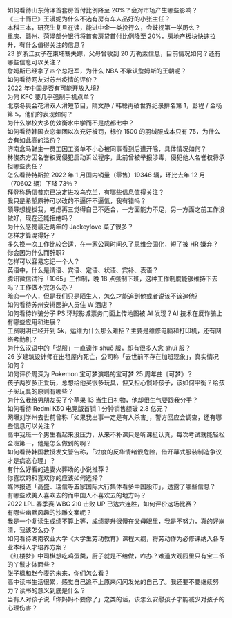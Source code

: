 如何看待山东菏泽首套房首付比例降至 20%？会对市场产生哪些影响？  
《三十而已》王漫妮为什么不选有房有车人品好的小张主任？  
本科三本，研究生复旦在读，能进中金一类投行么，会歧视第一学历么？  
重庆、赣州、菏泽部分银行将首套房贷首付比例降至 20%，房地产板块快速拉升，有什么值得关注的信息？  
23 岁浙江女子在柬埔寨失踪，父母曾收到 20 万勒索信息，目前情况如何？还有哪些信息可以关注？  
詹姆斯已经拿了四个总冠军，为什么 NBA 不承认詹姆斯的王朝呢？  
如何看待网友对苏州疫情的评价？  
2022 年中国是否有可能开放入境?  
为何 KFC 要几乎强制手机点单？  
北京冬奥会花滑双人滑短节目，隋文静 / 韩聪再破世界纪录排名第 1，彭程 / 金杨第 5，他们的表现如何？  
为什么学校大多仿效衡水中学而不是成都七中？  
如何看待韩国衣恋集团以次充好被罚，标价 1500 的羽绒服成本只有 75，为什么会有如此高的溢价？  
济南盒马鲜生一员工因工资单不小心被同事看到后遭开除，具体情况如何？  
林俊杰方因名誉权受侵犯启动诉讼程序，此前曾被举报涉毒，侵犯他人名誉权将承担哪些责任？  
怎么看待特斯拉 2022 年 1 月国内销量（零售）19346 辆，环比去年 12 月（70602 辆）下降 73％？  
拜登称确信普京已决定进攻乌克兰，有哪些信息值得关注？  
我只是希望原神可以改的不逼肝不逼氪，我有错吗？  
领导想提拔我，考虑再三觉得自己不适合，一方面能力不足，另一方面之前工作没做好，现在还能拒绝吗？  
为什么感觉最近两年的 Jackeylove 菜了很多？  
怎样才算混得好？  
多久换一次工作比较合适，在一家公司时间久了思维会固化，短了被 HR 嫌弃？  
你会因为什么而辞职?  
怎样可以容易忘记一个人？  
英语中，什么是谓语、宾语、定语、状语、宾补、表语？  
腾讯微信试行「1065」工作制，晚 18 点强制下班，这种工作制度能够维持下去吗？工作做不完怎么办？  
暗恋一个人，但是我们只是陌生人，怎么才能追到他或者说该不该追他?  
如何看待苏州安排医护人员住 W 酒店？  
如何看待诈骗分子 PS 环球影城票务门面上传地图被 AI 发现？AI 技术在反诈骗上有哪些应用和进展？  
工资明明已经开到 5k，运维为什么那么难招？主要是维修电脑和打印机，还有网络考勤机？  
为什么汉语中的「说服」一直读作 shuō 服，却有很多人念 shuì 服？  
26 岁建筑设计师在出租屋内死亡，公司称「去世前不存在加班现象」，真实情况如何？  
如何评价周深为 Pokemon 宝可梦演唱的宝可梦 25 周年曲《可梦》？  
孩子两岁多正爱玩，总想给他买很多玩具，但又担心惯坏孩子，该如何平衡？给孩子买玩具的原则有哪些？  
为什么我给男朋友买了个苹果 13 当生日礼物，他却很生气要跟我分手？  
如何看待 Redmi K50 电竞版首销 1 分钟销售额破 2.8 亿元？  
网曝刘学州去世前曾称「如果我出事一定是有人杀害」，警方回应会调查，还有哪些信息可以关注？  
高中我班一个男生看起来没压力，从来不补课只是听课挺认真，每次考试就能轻松全班第一，他是怎么做到的啊？  
如何看待韩国教授发文警告称，「过度的反华情绪很危险，借开幕式服装制造争议才是病态心理」？  
有什么好看的追妻火葬场的小说推荐？  
你喜欢的和喜欢你的应该如何选择？  
媒体报道「高盛、瑞信等五家国际大行集体看多中国股市」，透露了哪些信息？  
有哪些欧美人喜欢去的而中国人不喜欢去的地方吗？  
2022 LPL 春季赛 WBG 2:0 击败 UP 已达六连胜，如何评价这场比赛？  
有哪些幽默风趣的沙雕文案呢？  
我是一个复读生成绩不算上等，成绩提升很慢在父母眼里，我是不努力，真的好崩溃，我该怎么办？  
如何看待湖南农业大学《大学生劳动教育》课程大纲，将劳动作为必修课纳入各专业本科人才培养方案？  
《红楼梦》中司棋想吃鸡蛋羹，厨子就是不给做，咋办？难道大观园里只有宝二爷的丫鬟才体面些？  
张子枫和赵今麦的未来，你们怎么看？  
高中读书生活很累，感觉自己追不上原来闪闪发光的自己了。我还要不要继续努力？读书的意义到底是什么？  
当有人对孩子说「你妈妈不要你了」之类的话，该怎么安慰孩子才能减少对孩子的心理伤害？  
